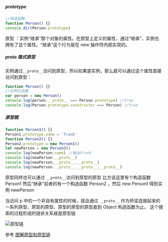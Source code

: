 ##### prototype

```js
//构造函数
function Person() {}
console.dir(Person.prototype)
```

原型 ：实例“继承”那个对象的属性。在原型上定义的属性，通过“继承”，实例也拥有了这个属性。“继承”这个行为是在 new 操作符内部实现的。

##### proto 隐式原型

实例通过`__proto__`访问到原型，所以如果是实例，那么就可以通过这个属性直接访问到原型：

```js
function Person() {}
//实例化函数
var person = new Person()
console.log(person.__proto__ === Person.prototype) //true
console.log(Person.prototype.constructor === Person) //true
```

##### 原型链

```js
function Person1() {}
Person1.prototype.name = 'frank'
function Person2() {}
Person2.prototype = new Person1()
let newPerson = new Person2()
console.log(newPerson.name) //输出frank
console.log(newPerson.__proto__)
console.log(newPerson.__proto__.__proto__)
console.log(newPerson.__proto__.__proto__.__proto__)
```

原型同样也可以通过 `__proto__`访问到原型的原型
比方说这里有个构造函数 Person1 然后“继承”前者的有一个构造函数 Person2 ，然后 new Person1 得到实例 newPerson

当访问 p 中的一个非自有属性的时候，就会通过 `__proto__` 作为桥梁连接起来的一系列原型、原型的原型、原型的原型的原型直到 Object 构造函数为止。
这个搜索的过程形成的链状关系就是原型链

![原型链](https://cdn.6fed.com/github/js-basis/%E5%8E%9F%E5%9E%8B%E9%93%BE.jpg)

参考
[图解原型和原型链](https://juejin.im/post/5c8a692af265da2d8763b744)
